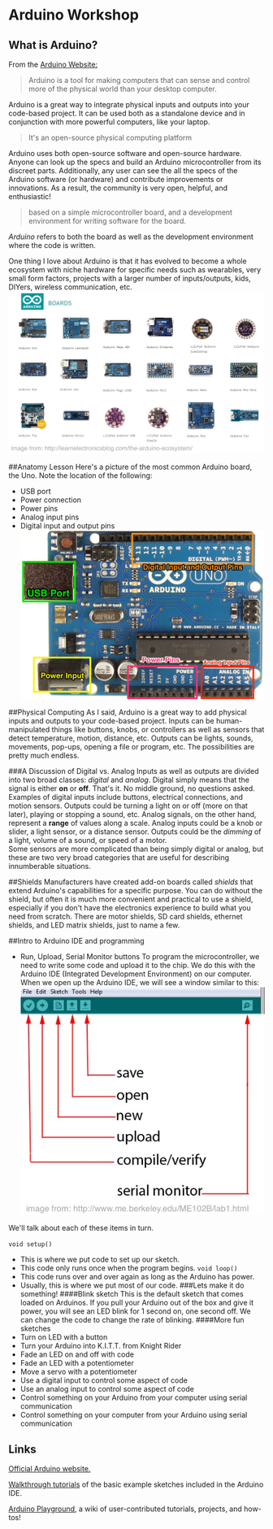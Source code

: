 # Arduino Workshop

## What is Arduino?
From the [Arduino Website:](http://www.arduino.cc/en/Guide/Introduction)
> Arduino is a tool for making computers that can sense and control more of the physical world than your desktop computer. 

Arduino is a great way to integrate physical inputs and outputs into your code-based project.  It can be used both as a standalone device and in conjunction with more powerful computers, like your laptop.

> It's an open-source physical computing platform

Arduino uses both open-source software and open-source hardware.  Anyone can look up the specs and build an Arduino microcontroller from its discreet parts.  Additionally, any user can see the all the specs of the Arduino software (or hardware) and contribute improvements or innovations.  As a result, the community is very open, helpful, and enthusiastic!

> based on a simple microcontroller board, and a development environment for writing software for the board.

*Arduino* refers to both the board as well as the development environment where the code is written.

One thing I love about Arduino is that it has evolved to become a whole ecosystem with niche hardware for specific needs such as wearables, very small form factors, projects with a larger number of inputs/outputs, kids, DIYers, wireless communication, etc.
![alt text][ecosystem]

##Anatomy Lesson
Here's a picture of the most common Arduino board, the Uno.  Note the location of the following:
- USB port
- Power connection
- Power pins
- Analog input pins
- Digital input and output pins
![alt text][unoAnatomy]

##Physical Computing
As I said, Arduino is a great way to add physical inputs and outputs to your code-based project.  Inputs can be human-manipulated things like buttons, knobs, or controllers as well as sensors that detect temperature, motion, distance, etc.  Outputs can be lights, sounds, movements, pop-ups, opening a file or program, etc.  The possibilities are pretty much endless.

###A Discussion of Digital vs. Analog
Inputs as well as outputs are divided into two broad classes: *digital* and *analog*.  Digital simply means that the signal is either **on** or **off**.  That's it.  No middle ground, no questions asked.  Examples of digital inputs include buttons, electrical connections, and motion sensors.  Outputs could be turning a light on or off (more on that later), playing or stopping a sound, etc.
Analog signals, on the other hand, represent a **range** of values along a scale.  Analog inputs could be a knob or slider, a light sensor, or a distance sensor.  Outputs could be the *dimming* of a light, volume of a sound, or speed of a motor.  
Some sensors are more complicated than being simply digital or analog, but these are two very broad categories that are useful for describing innumberable situations.

##Shields
Manufacturers have created add-on boards called *shields* that extend Arduino's capabilities for a specific purpose.  You can do without the shield, but often it is much more convenient and practical to use a shield, especially if you don't have the electronics experience to build what you need from scratch.  There are motor shields, SD card shields, ethernet shields, and LED matrix shields, just to name a few.

##Intro to Arduino IDE and programming
- Run, Upload, Serial Monitor buttons
To program the microcontroller, we need to write some code and upload it to the chip.  We do this with the Arduino IDE (Integrated Development Environment) on our computer.  When we open up the Arduino IDE, we will see a window similar to this:
![alt text][arduinoIDE]

We'll talk about each of these items in turn.

`void setup()`
- This is where we put code to set up our sketch.
- This code only runs once when the program begins.
`void loop()`
- This code runs over and over again as long as the Arduino has power.
- Usually, this is where we put most of our code.
###Lets make it do something!
####Blink sketch
This is the default sketch that comes loaded on Arduinos.  If you pull your Arduino out of the box and give it power, you will see an LED blink for 1 second on, one second off.
We can change the code to change the rate of blinking.
####More fun sketches
- Turn on LED with a button
- Turn your Arduino into K.I.T.T. from Knight Rider
- Fade an LED on and off with code
- Fade an LED with a potentiometer
- Move a servo with a potentiometer
- Use a digital input to control some aspect of code
- Use an analog input to control some aspect of code
- Control something on your Arduino from your computer using serial communication
- Control something on your computer from your Arduino using serial communication

## Links
[Official Arduino website.][1]

[Walkthrough tutorials][2] of the basic example sketches included in the Arduino IDE.

[Arduino Playground][3], a wiki of user-contributed tutorials, projects, and how-tos!


[1]: http://www.arduino.cc/
[2]: http://www.arduino.cc/en/Tutorial/HomePage
[3]: http://playground.arduino.cc/

[ecosystem]: https://github.com/noahcoleman/ArduinoWorkshop/blob/master/assets/img/Arduino-Boards.jpg "Arduino Ecosystem"
[unoAnatomy]: https://github.com/noahcoleman/ArduinoWorkshop/blob/master/assets/img/UnoMarkup.jpg "Anatomy of the Arduino Uno R3"
[arduinoIDE]: https://github.com/noahcoleman/ArduinoWorkshop/blob/master/assets/img/arduinoIDE.jpg "Arduino IDE"

